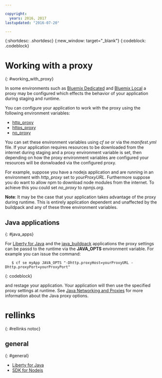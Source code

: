 ```yaml
---

copyright:
  years: 2016, 2017
lastupdated: "2016-07-20"

---
```


{:shortdesc: .shortdesc}
{:new_window: target="_blank"}
{:codeblock: .codeblock}


# Working with a proxy
{: #working_with_proxy}



In some environments such as [Bluemix Dedicated](/docs/dedicated/index.html#dedicated) and
[Bluemix Local](/docs/local/index.html#local) a proxy may be configured which effects the
behavior of your application during staging and runtime.

You can configure your application to work with the proxy using the following environment variables:
  * [http_proxy](https://docs.cloudfoundry.org/buildpacks/proxy-usage.html)
  * [https_proxy](https://docs.cloudfoundry.org/buildpacks/proxy-usage.html)
  * [no_proxy](http://www.gnu.org/software/wget/manual/html_node/Proxies.html)

You can set these environment variables using *cf se* or via the *manifest.yml* file.  If your application requires
resources to be downloaded from the internet during staging and a proxy environment variable is set,  then depending
on how the proxy environment variables are configured your resources will be donwloaded via the configured proxy.

For example, suppose you have a nodejs application and are running in an environment with *http_proxy* set to
*yourProxyURL*.  Furthermore suppose you do want to allow npm to download node modules from the internet. To achieve this you
could set *no_proxy* to *npmjs.org*.

**Note**: It may be the case that your application takes advantage of the proxy during runtime.  This is entirely application
dependent and unaffected by the buildpack and any of these three environment variables.

## Java applications
{: #java_apps}

For [Liberty for Java](/docs/runtimes/liberty/index.html) and the [java_buildpack](/docs/runtimes/tomcat/index.html) applications the proxy settings can be passd to the runtime via the **JAVA_OPTS** environment variable.  For example you can issue the command:
```
   $ cf se myApp JAVA_OPTS "-Dhttp.proxyHost=yourProxyURL -Dhttp.proxyPort=yourProxyPort"
```
{: codeblock}

and restage your application.  Your application will then use the specified proxy settings at runtime. See [Java Networking and Proxies](https://docs.oracle.com/javase/8/docs/technotes/guides/net/proxies.html) for more information about the Java proxy options.

# rellinks
{: #rellinks notoc}
## general
{: #general}
* [Liberty for Java](/docs/runtimes/liberty/index.html)
* [SDK for Nodejs](/docs/runtimes/nodejs/index.html)
